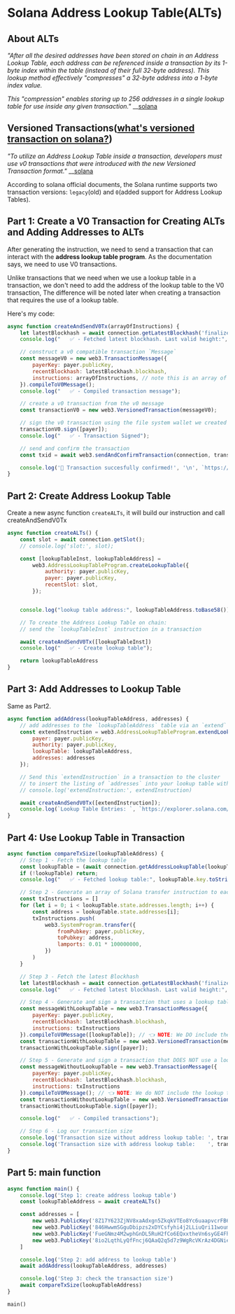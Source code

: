 # Solana Address Lookup Table(ALTs)
## About ALTs
_"After all the desired addresses have been stored on chain in an Address Lookup Table, each address can be referenced inside a transaction by its 1-byte index within the table (instead of their full 32-byte address). This lookup method effectively "compresses" a 32-byte address into a 1-byte index value._

_This "compression" enables storing up to 256 addresses in a single lookup table for use inside any given transaction."_     __[solana](https://docs.solana.com/developing/lookup-tables)

## Versioned Transactions([what's versioned transaction on solana?](https://www.quicknode.com/guides/solana-development/transactions/how-to-use-versioned-transactions-on-solana))
_"To utilize an Address Lookup Table inside a transaction, developers must use v0 transactions that were introduced with the new Versioned Transaction format."_      __[solana](https://docs.solana.com/developing/lookup-tables#versioned-transactions)

According to solana official documents, the Solana runtime supports two transaction versions: `legacy`(old) and `0`(added support for Address Lookup Tables).




## Part 1: Create a V0 Transaction for Creating ALTs and Adding Addresses to ALTs
After generating the instruction, we need to send a transaction that can interact with the **address lookup table program**. As the documentation says, we need to use V0 transactions.

Unlike transactions that we need when we use a lookup table in a transaction, we don't need to add the address of the lookup table to the V0 transaction, The difference will be noted later when creating a transaction that requires the use of a lookup table.

Here's my code:
```javascript
async function createAndSendV0Tx(arrayOfInstructions) {
    let latestBlockhash = await connection.getLatestBlockhash('finalized');
    console.log("   ✅ - Fetched latest blockhash. Last valid height:", latestBlockhash.lastValidBlockHeight);

    // construct a v0 compatible transaction `Message`
    const messageV0 = new web3.TransactionMessage({
        payerKey: payer.publicKey,
        recentBlockhash: latestBlockhash.blockhash,
        instructions: arrayOfInstructions, // note this is an array of instructions
    }).compileToV0Message();
    console.log("   ✅ - Compiled transaction message");

    // create a v0 transaction from the v0 message
    const transactionV0 = new web3.VersionedTransaction(messageV0);

    // sign the v0 transaction using the file system wallet we created named `payer`
    transactionV0.sign([payer]);
    console.log("   ✅ - Transaction Signed");

    // send and confirm the transaction
    const txid = await web3.sendAndConfirmTransaction(connection, transactionV0);

    console.log('🎉 Transaction succesfully confirmed!', '\n', `https://explorer.solana.com/tx/${txid}?cluster=devnet`);
}
```




## Part 2: Create Address Lookup Table
Create a new async function `createALTs`, it will build our instruction and call createAndSendV0Tx

``` javascript
async function createALTs() {
    const slot = await connection.getSlot();
    // console.log('slot:', slot);

    const [lookupTableInst, lookupTableAddress] =
        web3.AddressLookupTableProgram.createLookupTable({
            authority: payer.publicKey,
            payer: payer.publicKey,
            recentSlot: slot,
        });


    console.log("lookup table address:", lookupTableAddress.toBase58());

    // To create the Address Lookup Table on chain:
    // send the `lookupTableInst` instruction in a transaction

    await createAndSendV0Tx([lookupTableInst])
    console.log("   ✅ - Create lookup table");

    return lookupTableAddress
}
```




## Part 3: Add Addresses to Lookup Table
Same as Part2.

``` javascript
async function addAddress(lookupTableAddress, addresses) {
    // add addresses to the `lookupTableAddress` table via an `extend` instruction
    const extendInstruction = web3.AddressLookupTableProgram.extendLookupTable({
        payer: payer.publicKey,
        authority: payer.publicKey,
        lookupTable: lookupTableAddress,
        addresses: addresses
    });

    // Send this `extendInstruction` in a transaction to the cluster
    // to insert the listing of `addresses` into your lookup table with address `lookupTableAddress`
    // console.log('extendInstruction:', extendInstruction)

    await createAndSendV0Tx([extendInstruction]);
    console.log(`Lookup Table Entries: `, `https://explorer.solana.com/address/${lookupTableAddress.toString()}/entries?cluster=devnet`)
}
```




## Part 4: Use Lookup Table in Transaction

``` javascript
async function compareTxSize(lookupTableAddress) {
    // Step 1 - Fetch the lookup table
    const lookupTable = (await connection.getAddressLookupTable(lookupTableAddress)).value;
    if (!lookupTable) return;
    console.log("   ✅ - Fetched lookup table:", lookupTable.key.toString());

    // Step 2 - Generate an array of Solana transfer instruction to each address in our lookup table
    const txInstructions = []
    for (let i = 0; i < lookupTable.state.addresses.length; i++) {
        const address = lookupTable.state.addresses[i];
        txInstructions.push(
            web3.SystemProgram.transfer({
                fromPubkey: payer.publicKey,
                toPubkey: address,
                lamports: 0.01 * 100000000,
            })
        )
    }

    // Step 3 - Fetch the latest Blockhash
    let latestBlockhash = await connection.getLatestBlockhash('finalized');
    console.log("   ✅ - Fetched latest blockhash. Last valid height:", latestBlockhash.lastValidBlockHeight);

    // Step 4 - Generate and sign a transaction that uses a lookup table
    const messageWithLookupTable = new web3.TransactionMessage({
        payerKey: payer.publicKey,
        recentBlockhash: latestBlockhash.blockhash,
        instructions: txInstructions
    }).compileToV0Message([lookupTable]); // 👈 NOTE: We DO include the lookup table
    const transactionWithLookupTable = new web3.VersionedTransaction(messageWithLookupTable);
    transactionWithLookupTable.sign([payer]);

    // Step 5 - Generate and sign a transaction that DOES NOT use a lookup table
    const messageWithoutLookupTable = new web3.TransactionMessage({
        payerKey: payer.publicKey,
        recentBlockhash: latestBlockhash.blockhash,
        instructions: txInstructions
    }).compileToV0Message(); // 👈 NOTE: We do NOT include the lookup table
    const transactionWithoutLookupTable = new web3.VersionedTransaction(messageWithoutLookupTable);
    transactionWithoutLookupTable.sign([payer]);

    console.log("   ✅ - Compiled transactions");

    // Step 6 - Log our transaction size
    console.log('Transaction size without address lookup table: ', transactionWithoutLookupTable.serialize().length, 'bytes');
    console.log('Transaction size with address lookup table:    ', transactionWithLookupTable.serialize().length, 'bytes');
}

```

## Part 5: main function
``` javascript
async function main() {
    console.log('Step 1: create address lookup table')
    const lookupTableAddress = await createALTs()

    const addresses = [
        new web3.PublicKey('8Z17Y623ZjNV8xaAdxgn5ZkqkVTEo8Yc6uaapvcrFB62'),
        new web3.PublicKey('846HwwmSGguDbipzs2xDYCsfyhi4j2LLiuQri11woums'),
        new web3.PublicKey('FueGNmz4M2wphGnDL5RuH2fCo6EQxxtheVn6syGE4Fh1'),
        new web3.PublicKey('8io2LqthLyQfFncj6QAaQ2q5d7z9WgRcVKrAz4DGNiee'),
    ]

    console.log('Step 2: add address to lookup table')
    await addAddress(lookupTableAddress, addresses)

    console.log('Step 3: check the transaction size')
    await compareTxSize(lookupTableAddress)
}
```

```
main()
```
